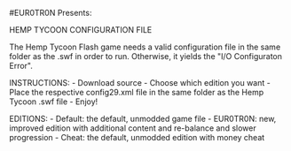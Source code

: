 #EUR0TR0N
Presents:

HEMP TYCOON CONFIGURATION FILE

The Hemp Tycoon Flash game needs a valid configuration file in the same folder as the .swf in order to run. Otherwise, it yields the "I/O Configuraton Error".

INSTRUCTIONS:
    - Download source
    - Choose which edition you want
    - Place the respective config29.xml file in the same folder as the Hemp Tycoon .swf file
    - Enjoy!

EDITIONS:
    - Default: the default, unmodded game file
    - EUR0TR0N: new, improved edition with additional content and re-balance and slower progression
    - Cheat: the default, unmodded edition with money cheat
